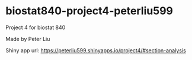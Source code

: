 # biostat840-project4-peterliu599

Project 4 for biostat 840

Made by Peter Liu

Shiny app url: https://peterliu599.shinyapps.io/project4/#section-analysis

